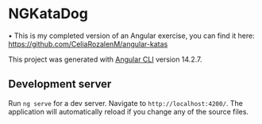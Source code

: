 # NGKataDog

• This is my completed version of an Angular exercise, you can find it here: https://github.com/CeliaRozalenM/angular-katas

This project was generated with [Angular CLI](https://github.com/angular/angular-cli) version 14.2.7.

## Development server

Run `ng serve` for a dev server. Navigate to `http://localhost:4200/`. The application will automatically reload if you change any of the source files.

